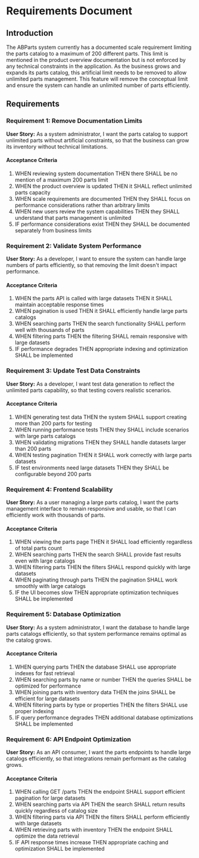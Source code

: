 # Requirements Document

## Introduction

The ABParts system currently has a documented scale requirement limiting the parts catalog to a maximum of 200 different parts. This limit is mentioned in the product overview documentation but is not enforced by any technical constraints in the application. As the business grows and expands its parts catalog, this artificial limit needs to be removed to allow unlimited parts management. This feature will remove the conceptual limit and ensure the system can handle an unlimited number of parts efficiently.

## Requirements

### Requirement 1: Remove Documentation Limits

**User Story:** As a system administrator, I want the parts catalog to support unlimited parts without artificial constraints, so that the business can grow its inventory without technical limitations.

#### Acceptance Criteria

1. WHEN reviewing system documentation THEN there SHALL be no mention of a maximum 200 parts limit
2. WHEN the product overview is updated THEN it SHALL reflect unlimited parts capacity
3. WHEN scale requirements are documented THEN they SHALL focus on performance considerations rather than arbitrary limits
4. WHEN new users review the system capabilities THEN they SHALL understand that parts management is unlimited
5. IF performance considerations exist THEN they SHALL be documented separately from business limits

### Requirement 2: Validate System Performance

**User Story:** As a developer, I want to ensure the system can handle large numbers of parts efficiently, so that removing the limit doesn't impact performance.

#### Acceptance Criteria

1. WHEN the parts API is called with large datasets THEN it SHALL maintain acceptable response times
2. WHEN pagination is used THEN it SHALL efficiently handle large parts catalogs
3. WHEN searching parts THEN the search functionality SHALL perform well with thousands of parts
4. WHEN filtering parts THEN the filtering SHALL remain responsive with large datasets
5. IF performance degrades THEN appropriate indexing and optimization SHALL be implemented

### Requirement 3: Update Test Data Constraints

**User Story:** As a developer, I want test data generation to reflect the unlimited parts capability, so that testing covers realistic scenarios.

#### Acceptance Criteria

1. WHEN generating test data THEN the system SHALL support creating more than 200 parts for testing
2. WHEN running performance tests THEN they SHALL include scenarios with large parts catalogs
3. WHEN validating migrations THEN they SHALL handle datasets larger than 200 parts
4. WHEN testing pagination THEN it SHALL work correctly with large parts datasets
5. IF test environments need large datasets THEN they SHALL be configurable beyond 200 parts

### Requirement 4: Frontend Scalability

**User Story:** As a user managing a large parts catalog, I want the parts management interface to remain responsive and usable, so that I can efficiently work with thousands of parts.

#### Acceptance Criteria

1. WHEN viewing the parts page THEN it SHALL load efficiently regardless of total parts count
2. WHEN searching parts THEN the search SHALL provide fast results even with large catalogs
3. WHEN filtering parts THEN the filters SHALL respond quickly with large datasets
4. WHEN paginating through parts THEN the pagination SHALL work smoothly with large catalogs
5. IF the UI becomes slow THEN appropriate optimization techniques SHALL be implemented

### Requirement 5: Database Optimization

**User Story:** As a system administrator, I want the database to handle large parts catalogs efficiently, so that system performance remains optimal as the catalog grows.

#### Acceptance Criteria

1. WHEN querying parts THEN the database SHALL use appropriate indexes for fast retrieval
2. WHEN searching parts by name or number THEN the queries SHALL be optimized for performance
3. WHEN joining parts with inventory data THEN the joins SHALL be efficient for large datasets
4. WHEN filtering parts by type or properties THEN the filters SHALL use proper indexing
5. IF query performance degrades THEN additional database optimizations SHALL be implemented

### Requirement 6: API Endpoint Optimization

**User Story:** As an API consumer, I want the parts endpoints to handle large catalogs efficiently, so that integrations remain performant as the catalog grows.

#### Acceptance Criteria

1. WHEN calling GET /parts THEN the endpoint SHALL support efficient pagination for large datasets
2. WHEN searching parts via API THEN the search SHALL return results quickly regardless of catalog size
3. WHEN filtering parts via API THEN the filters SHALL perform efficiently with large datasets
4. WHEN retrieving parts with inventory THEN the endpoint SHALL optimize the data retrieval
5. IF API response times increase THEN appropriate caching and optimization SHALL be implemented